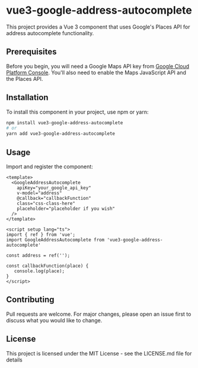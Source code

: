 # vue3-google-address-autocomplete

This project provides a Vue 3 component that uses Google's Places API for address autocomplete functionality.

## Prerequisites

Before you begin, you will need a Google Maps API key from [Google Cloud Platform Console](https://console.cloud.google.com/). You'll also need to enable the Maps JavaScript API and the Places API.

## Installation

To install this component in your project, use npm or yarn:

```bash
npm install vue3-google-address-autocomplete
# or
yarn add vue3-google-address-autocomplete
```

## Usage
Import and register the component:

```vue
<template>
  <GoogleAddressAutocomplete 
    apiKey="your_google_api_key"
    v-model="address"
    @callback="callbackFunction"    
    class="css-class-here"
    placeholder="placeholder if you wish"
  />
</template>

<script setup lang="ts">
import { ref } from 'vue';
import GoogleAddressAutocomplete from 'vue3-google-address-autocomplete'

const address = ref('');

const callbackFunction(place) {
   console.log(place);
}
</script>
```

## Contributing
Pull requests are welcome. For major changes, please open an issue first to discuss what you would like to change.

## License
This project is licensed under the MIT License - see the LICENSE.md file for details
